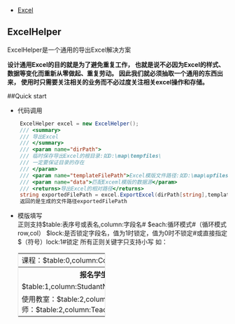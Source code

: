 + [Excel](Excel.md)

## ExcelHelper


ExcelHelper是一个通用的导出Excel解决方案

**设计通用Excel的目的就是为了避免重复工作，
也就是说不必因为Excel的样式、
数据等变化而重新从零做起、重复劳动。
因此我们就必须抽取一个通用的东西出来，
使用时只需要关注相关的业务而不必过度关注相关excel操作和存储。**

##Quick start

+ 代码调用
```C#  
	ExcelHelper excel = new ExcelHelper();
	/// <summary>
	/// 导出Excel
	/// </summary>
	/// <param name="dirPath">
	/// 临时保存导出Excel的根目录:如D:\map\tempfiles\
	/// 一定要保证目录的存在
	/// </param>
	/// <param name="templateFilePath">Excel模版文件路径:如D:\map\upfiles\temp.xls</param>
	/// <param name="data">匹配Exceml模版的数据源</param>
	/// <returns>导出Excel的相对路径</returns>
	string exportedFilePath = excel.ExportExcel(dirPath[string],templateFilePath[string], data[DataSet]);
	返回的是生成的文件路径exportedFilePath
```


+ 模版填写    
   正则支持$table:表序号或表名,column:字段名#
           $each:循环模式#（循环模式row,col）
           $lock:是否锁定字段名，值为1时锁定，值为0时不锁定#或直接指定$（符号）lock:1#锁定
   所有正则关键字只支持小写
   如：
   <table style="width:200px;border:1px solid #e1e1e1;">
	<tr>
		<td colspan="3">课程：$table:0,column:CourseName# 课时：$table:0,column:Period#</td>
	</tr>
	<tr>
		<th>报名学生</th>
		<th>班级</th>
		<th>专业</th>
	</tr>
	<tr>
		<td>$table:1,column:StudantName#$each:row#</td>
		<td>$table:1,column:Class#$each:row#</td>
		<td>$table:1,column:Major#$each:row#</td>
	</tr>
	<tr>
		<td>使用教室：$table:2,column:ClassRoom# 教师：$table:2,column:Teacher#$each:col#</td>
		<td></td>
		<td></td>
	<tr>
	</table>   
